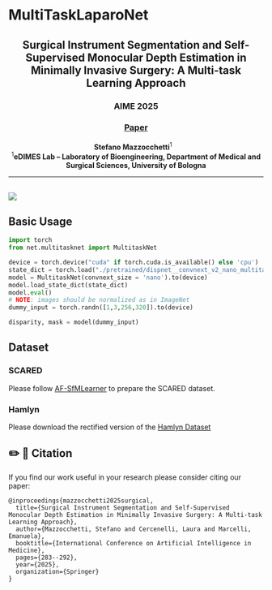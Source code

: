 # MultiTaskLaparoNet
<p align="center">
  <h2 align="center">Surgical Instrument Segmentation and Self-Supervised Monocular Depth Estimation in Minimally Invasive Surgery: A Multi-task Learning Approach</h2>
  <h3 align="center">AIME 2025</h3>  
  <h3 align="center"><a href="https://link.springer.com/chapter/10.1007/978-3-031-95838-0_28">Paper</a></h3>
  <div align="center"></div>
  <p align="center">
    <a><strong>Stefano Mazzocchetti</strong></a><sup>1</sup>&nbsp;&nbsp;&nbsp;
    <br />
    <sup>1</sup><strong>eDIMES Lab – Laboratory of Bioengineering, Department of Medical and Surgical Sciences, University of Bologna</strong>    
  </p>
</p>


<!-- Official Implementation of :  _Surgical Instrument Segmentation and Self-Supervised Monocular Depth Estimation in Minimally Invasive Surgery: A Multi-task Learning Approach_,  Accepted at AIME 2025. -->

---
![](https://github.com/smaz30/MultiTaskNet/blob/main/assets/asset_multitask.gif)
---
## Basic Usage
```python
import torch
from net.multitasknet import MultitaskNet

device = torch.device("cuda" if torch.cuda.is_available() else 'cpu')
state_dict = torch.load("./pretrained/dispnet__convnext_v2_nano_multitask_net.pth.tar")['state_dict']
model = MultitaskNet(convnext_size = 'nano').to(device)
model.load_state_dict(state_dict)
model.eval()
# NOTE: images should be normalized as in ImageNet
dummy_input = torch.randn([1,3,256,320]).to(device)

disparity, mask = model(dummy_input)
```

## Dataset

### SCARED
Please follow [AF-SfMLearner](https://github.com/ShuweiShao/AF-SfMLearner) to prepare the SCARED dataset.

### Hamlyn
Please download the rectified version of the [Hamlyn Dataset](https://github.com/UZ-SLAMLab/Endo-Depth-and-Motion)


## ✏️ 📄 Citation

If you find our work useful in your research please consider citing our paper:
```
@inproceedings{mazzocchetti2025surgical,
  title={Surgical Instrument Segmentation and Self-Supervised Monocular Depth Estimation in Minimally Invasive Surgery: A Multi-task Learning Approach},
  author={Mazzocchetti, Stefano and Cercenelli, Laura and Marcelli, Emanuela},
  booktitle={International Conference on Artificial Intelligence in Medicine},
  pages={283--292},
  year={2025},
  organization={Springer}
}
```
